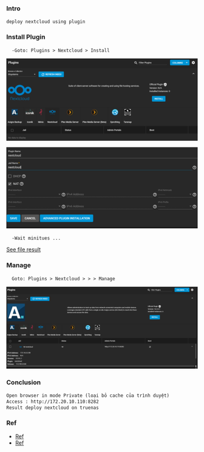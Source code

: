 
### Intro
    deploy nextcloud using plugin

### Install Plugin
      -Goto: Plugins > Nextcloud > Install
   <p align="center"><img src="https://github.com/hieunt84/play-truenas/blob/master/images/install-plugin-nextcloud.PNG" /></p>

   <p align="center"><img src="https://github.com/hieunt84/play-truenas/blob/master/images/install-plugin-nextcloud-2.PNG" /></p>

      -Wait minitues ...
   [See file result](https://github.com/hieunt84/play-truenas/blob/master/6-deploy-nextcloud/result-install-nextcloud.md)
 

### Manage
      Goto: Plugins > Nextcloud > > > Manage
   <p align="center"><img src="https://github.com/hieunt84/play-truenas/blob/master/images/manage-nextcloud.PNG" /></p>

### Conclusion
    Open browser in mode Private (loại bỏ cache của trình duyệt)
    Access : http://172.20.10.110:8282
    Result deploy nextcloud on truenas

### Ref
   - [Ref](https://www.youtube.com/watch?v=Ao0TWnWdN3Y)
   - [Ref](https://www.youtube.com/watch?v=6mDnBsFxcPc&t=574s)
